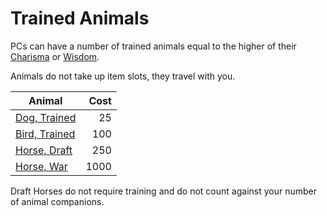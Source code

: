 # Trained Animals

PCs can have a number of trained animals equal to the higher of their [Charisma](../../Player%20Characters/The%20Ability%20Scores/Charisma.md) or [Wisdom](../../Player%20Characters/The%20Ability%20Scores/Wisdom.md).

Animals do not take up item slots, they travel with you.

| Animal                                                                         | Cost |
| ------------------------------------------------------------------------------ | ---: |
| [Dog, Trained](25%20Coins/Dog,%20Trained.md)    |   25 |
| [Bird, Trained](100%20Coins/Bird,%20Trained.md) |  100 |
| [Horse, Draft](250%20Coins/Horse,%20Draft.md)   |  250 |
| [Horse, War](1000%20Coins/Horse,%20War.md)      | 1000 |

Draft Horses do not require training and do not count against your number of animal companions.
